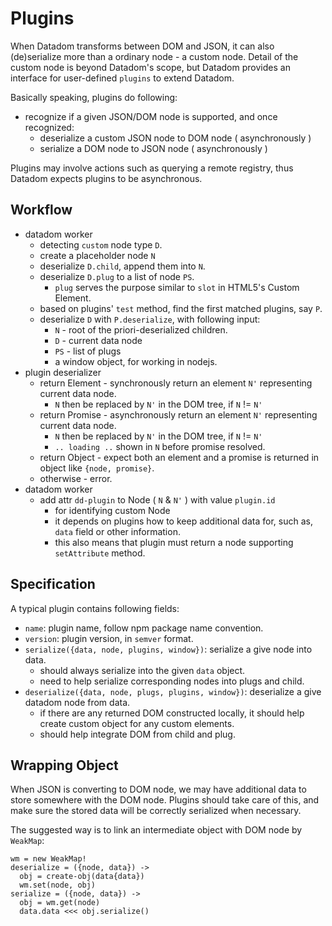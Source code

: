 # Plugins

When Datadom transforms between DOM and JSON, it can also (de)serialize more than a ordinary node - a custom node. Detail of the custom node is beyond Datadom's scope, but Datadom provides an interface for user-defined `plugins` to extend Datadom.

Basically speaking, plugins do following:
 - recognize if a given JSON/DOM node is supported, and once recognized:
   - deserialize a custom JSON node to DOM node ( asynchronously )
   - serialize a DOM node to JSON node ( asynchronously )
 
Plugins may involve actions such as querying a remote registry, thus Datadom expects plugins to be asynchronous.


## Workflow

 - datadom worker
   - detecting `custom` node type `D`.
   - create a placeholder node `N`
   - deserialize `D.child`, append them into `N`.
   - deserialize `D.plug` to a list of node `PS`.
     - `plug` serves the purpose similar to `slot` in HTML5's Custom Element.
   - based on plugins' `test` method, find the first matched plugins, say `P`.
   - deserialize `D` with `P.deserialize`, with following input:
     - `N` - root of the priori-deserialized children.
     - `D` - current data node
     - `PS` - list of plugs
     - a window object, for working in nodejs.
 - plugin deserializer
   - return Element - synchronously return an element `N'` representing current data node.
     - `N` then be replaced by `N'` in the DOM tree, if `N` != `N'`
   - return Promise - asynchronously return an element `N'` representing current data node.
     - `N` then be replaced by `N'` in the DOM tree, if `N` != `N'`
     - `.. loading ..` shown in `N` before promise resolved.
   - return Object - expect both an element and a promise is returned in object like `{node, promise}`.
   - otherwise - error.
 - datadom worker 
   - add attr `dd-plugin` to Node ( `N` & `N'` ) with value `plugin.id` 
     - for identifying custom Node
     - it depends on plugins how to keep additional data for, such as, `data` field or other information.
     - this also means that plugin must return a node supporting `setAttribute` method.


## Specification

A typical plugin contains following fields:

 - `name`: plugin name, follow npm package name convention.
 - `version`: plugin version, in `semver` format.
 - `serialize({data, node, plugins, window})`: serialize a give node into data.
   - should always serialize into the given `data` object.
   - need to help serialize corresponding nodes into plugs and child.
 - `deserialize({data, node, plugs, plugins, window})`: deserialize a give datadom node from data.
   - if there are any returned DOM constructed locally, it should help create custom object for any custom elements.
   - should help integrate DOM from child and plug.


## Wrapping Object

When JSON is converting to DOM node, we may have additional data to store somewhere with the DOM node. Plugins should take care of this, and make sure the stored data will be correctly serialized when necessary.

The suggested way is to link an intermediate object with DOM node by `WeakMap`:

    wm = new WeakMap!
    deserialize = ({node, data}) ->
      obj = create-obj(data{data})
      wm.set(node, obj)
    serialize = ({node, data}) ->
      obj = wm.get(node)
      data.data <<< obj.serialize() 

